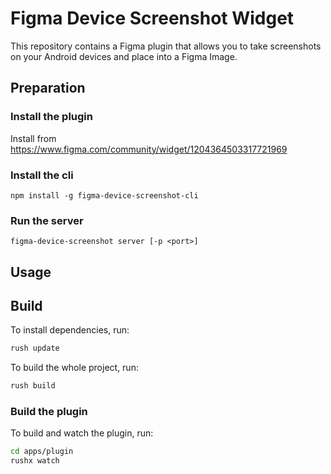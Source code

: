 # Figma Device Screenshot Widget
This repository contains a Figma plugin that allows you to take screenshots on your Android devices and place into a Figma Image.
## Preparation
### Install the plugin
Install from https://www.figma.com/community/widget/1204364503317721969
### Install the cli
```
npm install -g figma-device-screenshot-cli
```
### Run the server
```
figma-device-screenshot server [-p <port>]
```
## Usage

## Build
To install dependencies, run:
```bash
rush update
```
To build the whole project, run:
```bash
rush build
```
### Build the plugin
To build and watch the plugin, run:
```bash
cd apps/plugin
rushx watch
```



